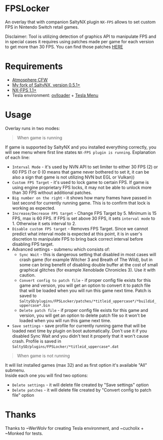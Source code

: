 # FPSLocker

An overlay that with companion SaltyNX plugin `NX-FPS` allows to set custom FPS in Nintendo Switch retail games.

Disclaimer: Tool is utilizing detection of graphics API to manipulate FPS and in special cases it requires using patches made per game for each version to get more than 30 FPS. You can find those patches [HERE](https://github.com/masagrator/FPSLocker-Warehouse)

# Requirements
- [Atmosphere CFW](https://github.com/Atmosphere-NX/Atmosphere/releases)
- [My fork of SaltyNX, version 0.5.1+](https://github.com/masagrator/SaltyNX/releases)
- [NX-FPS 1.1+](https://github.com/masagrator/NX-FPS/releases)
- Tesla environment: [ovlloader](https://github.com/WerWolv/nx-ovlloader/releases) + [Tesla Menu](https://github.com/WerWolv/Tesla-Menu/releases)

# Usage

Overlay runs in two modes:<br>
> When game is running

If game is supported by SaltyNX and you installed everything correctly, you will see menu where first line states `NX-FPS plugin is running`.
Explanation of each line:
- `Interval Mode` - it's used by NVN API to set limiter to either 30 FPS (2) or 60 FPS (1 or 0 (0 means that game never bothered to set it, it can be also a sign that game is not utilizing NVN but EGL or Vulkan))
- `Custom FPS Target` - it's used to lock game to certain FPS. If game is using engine proprietary FPS locks, it may not be able to unlock more than 30 FPS without additional patches.
- `Big number on the right` - it shows how many frames have passed in last second for currently running game. This is to confirm that lock is working as expected.
- `Increase/Decrease FPS target` - Change FPS Target by 5. Minimum is 15 FPS, max is 60 FPS. If FPS is set above 30 FPS, it sets `interval mode` to 1. Otherwise it sets interval to 2.
- `Disable custom FPS target` - Removes FPS Target. Since we cannot predict what interval mode is expected at this point, it is in user's discretion to manipulate FPS to bring back correct interval before disabling FPS target.
- Advanced settings - submenu which consists of:
  - `Sync Wait` - this is dangerous setting that disabled in most cases will crash game (for example Witcher 3 and Breath of The Wild), but in some can bring benefit of disabling double buffer at the cost of small graphical glitches (for example Xenoblade Chronicles 3). Use it with caution.
  - `Convert config to patch file` - if proper config file exists for this game and version, you will get an option to convert it to patch file that will be loaded when you will run this game next time. Patch is saved to `SaltySD/plugins/FPSLocker/patches/*titleid_uppercase*/*buildid_uppercase*.bin`
  - `Delete patch file` - if proper config file exists for this game and version, you will get an option to delete patch file so it won't be loaded when you will run this game next time.
- `Save settings` - save profile for currently running game that will be loaded next time by plugin on boot automatically. Don't use it if you disabled Sync Wait and you didn't test it properly that it won't cause crash. Profile is saved in `SaltySD/plugins/FPSLocker/*titleid_uppercase*.dat`

> When game is not running

It will list installed games (max 32) and as first option it's available "All" submenu.<br>
Inside each one you will find two options:
- `Delete settings` - it will delete file created by "Save settings" option
- `Delete patches` - it will delete file created by "Convert config to patch file" option

# Thanks
Thanks to ~WerWolv for creating Tesla environment, and ~cucholix + ~Monked for tests.
